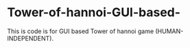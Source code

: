 # Tower-of-hannoi-GUI-based-
This is code is for GUI based Tower of hannoi game (HUMAN-INDEPENDENT).
